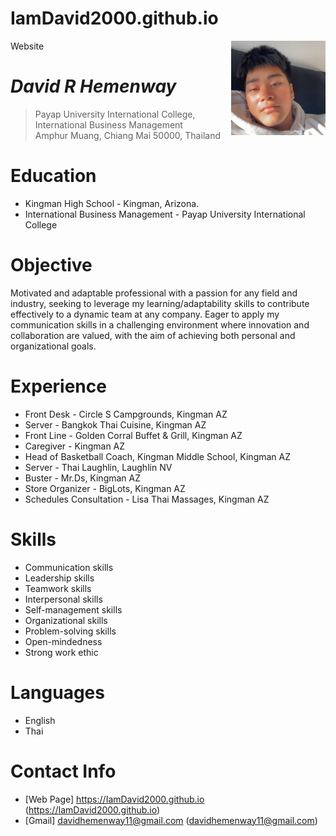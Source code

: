 # IamDavid2000.github.io
Website
<img src=00C3A5D6-9F3C-45A5-8241-9183D62BB2C1.jpeg alt="David Photo" align="right" width="30%"/>


# _David R Hemenway_
> Payap University International College, International Business Management<br />
> Amphur Muang, Chiang Mai 50000, Thailand<br />

# Education
* Kingman High School - Kingman, Arizona.
* International Business Management - Payap University International College

# Objective 
Motivated and adaptable professional with a passion for any field and industry, seeking to leverage my learning/adaptability skills to contribute effectively to a dynamic team at any company. Eager to apply my communication skills in a challenging environment where innovation and collaboration are valued, with the aim of achieving both personal and organizational goals.

# Experience
* Front Desk - Circle S Campgrounds, Kingman AZ
* Server - Bangkok Thai Cuisine, Kingman AZ
* Front Line - Golden Corral Buffet & Grill, Kingman AZ
* Caregiver - Kingman AZ
* Head of Basketball Coach, Kingman Middle School, Kingman AZ
* Server - Thai Laughlin, Laughlin NV 
* Buster - Mr.Ds, Kingman AZ
* Store Organizer - BigLots, Kingman AZ
* Schedules Consultation - Lisa Thai Massages, Kingman AZ

# Skills
* Communication skills
* Leadership skills
* Teamwork skills
* Interpersonal skills
* Self-management skills
* Organizational skills
* Problem-solving skills
* Open-mindedness
* Strong work ethic

# Languages
* English
* Thai


# Contact Info
* [Web Page] https://IamDavid2000.github.io (https://IamDavid2000.github.io)
* [Gmail] davidhemenway11@gmail.com (davidhemenway11@gmail.com)




